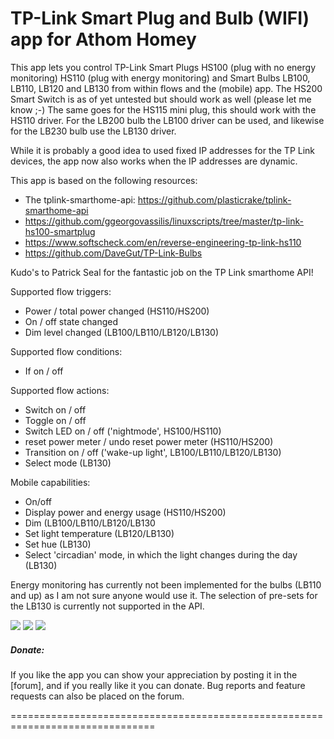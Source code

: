 # TP-Link Smart Plug and Bulb (WIFI) app for Athom Homey

This app lets you control TP-Link Smart Plugs HS100 (plug with no energy monitoring) HS110 (plug with energy monitoring) and Smart Bulbs LB100, LB110, LB120 and LB130 from within flows and the (mobile) app. The HS200 Smart Switch is as of yet untested but should work as well (please let me know ;-) The same goes for the HS115 mini plug, this should work with the HS110 driver. For the LB200 bulb the LB100 driver can be used, and likewise for the LB230 bulb use the LB130 driver.

While it is probably a good idea to used fixed IP addresses for the TP Link devices, the app now also works when the IP addresses are dynamic.

This app is based on the following resources:

* The tplink-smarthome-api: https://github.com/plasticrake/tplink-smarthome-api
* https://github.com/ggeorgovassilis/linuxscripts/tree/master/tp-link-hs100-smartplug
* https://www.softscheck.com/en/reverse-engineering-tp-link-hs110 
* https://github.com/DaveGut/TP-Link-Bulbs  

Kudo's to Patrick Seal for the fantastic job on the TP Link smarthome API!

Supported flow triggers:

* Power / total power changed (HS110/HS200)
* On / off state changed
* Dim level changed (LB100/LB110/LB120/LB130)

Supported flow conditions:

* If on / off

Supported flow actions:

* Switch on / off
* Toggle on / off
* Switch LED on / off ('nightmode', HS100/HS110)
* reset power meter / undo reset power meter (HS110/HS200)
* Transition on / off ('wake-up light', LB100/LB110/LB120/LB130)
* Select mode (LB130) 

Mobile capabilities:

* On/off
* Display power and energy usage (HS110/HS200)
* Dim (LB100/LB110/LB120/LB130
* Set light temperature (LB120/LB130)
* Set hue (LB130)
* Select 'circadian' mode, in which the light changes during the day (LB130)

Energy monitoring has currently not been implemented for the bulbs (LB110 and up) as I am not sure anyone would use it. The selection of pre-sets for the LB130 is currently not supported in the API.

![](https://drive.google.com/uc?id=0B4QdLfQ7j41Jc3daMm9xSmsyUjg)
![](https://drive.google.com/uc?id=0B4QdLfQ7j41JY3N5Y2JNRWZRVmM)
![](https://drive.google.com/uc?id=0B4QdLfQ7j41Jbmd3eGpPVWQxa1k)

##### Donate: #####
If you like the app you can show your appreciation by posting it in the [forum],
and if you really like it you can donate. Bug reports and feature requests can also be placed on
the forum.

===============================================================================
